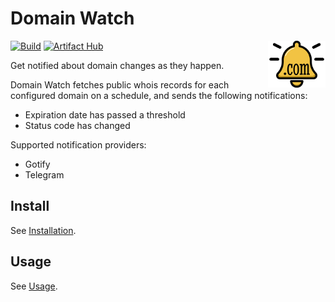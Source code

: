 # Domain Watch

<img src="./assets/icon.svg" alt="domain-watch Icon" width="92" align="right">

[![Build](https://github.com/gabe565/domain-watch/actions/workflows/build.yml/badge.svg)](https://github.com/gabe565/domain-watch/actions/workflows/build.yml)
[![Artifact Hub](https://img.shields.io/endpoint?url=https://artifacthub.io/badge/repository/gabe565)](https://artifacthub.io/packages/helm/gabe565/domain-watch)

Get notified about domain changes as they happen.

Domain Watch fetches public whois records for each configured domain on a schedule,
and sends the following notifications:
- Expiration date has passed a threshold
- Status code has changed

Supported notification providers:
- Gotify
- Telegram

## Install
See [Installation](https://github.com/gabe565/domain-watch/wiki/Installation).

## Usage
See [Usage](https://github.com/gabe565/domain-watch/wiki/Usage).

